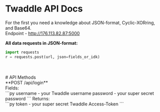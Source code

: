 # Twaddle API Docs
For the first you need a knowledge about JSON-format, Cyclic-XORring, and Base64.<br>
Endpoint - http://176.113.82.87:5000

**All data requests in JSON-format:**<br>
```py
import requests
r = requests.post(url, json=fields_or_idk)
```
<br>
<br>
# API Methods
<br>
**POST /api/login**
<br>
Fields:<br>
```py
username - your Twaddle username
password - your super secret password
```
Returns:<br>
```py
token - your super secret Twaddle Access-Token
```
